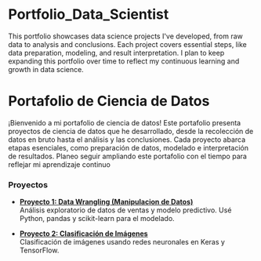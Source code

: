 # Portfolio_Data_Scientist
This portfolio showcases data science projects I've developed, from raw data to analysis and conclusions. Each project covers essential steps, like data preparation, modeling, and result interpretation. I plan to keep expanding this portfolio over time to reflect my continuous learning and growth in data science.

# Portafolio de Ciencia de Datos

¡Bienvenido a mi portafolio de ciencia de datos!
Este portafolio presenta proyectos de ciencia de datos que he desarrollado, desde la recolección de datos en bruto hasta el análisis y las conclusiones. Cada proyecto abarca etapas esenciales, como preparación de datos, modelado e interpretación de resultados. Planeo seguir ampliando este portafolio con el tiempo para reflejar mi aprendizaje continuo
### Proyectos

- **[Proyecto 1: Data Wrangling (Manipulacion de Datos)]([link-a-la-carpeta-del-proyecto-1](https://github.com/DSRoCCO/Portfolio_Data_Scientist/blob/main/Data_Wrangling_(Manipulaci%C3%B3n_de_datos)))**  
  Análisis exploratorio de datos de ventas y modelo predictivo. Usé Python, pandas y scikit-learn para el modelado.

- **[Proyecto 2: Clasificación de Imágenes](link-a-la-carpeta-del-proyecto-2)**  
  Clasificación de imágenes usando redes neuronales en Keras y TensorFlow.
